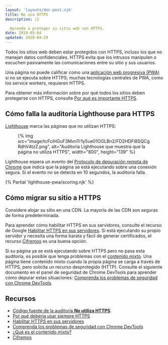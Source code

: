 ```yaml
---
layout: 'layouts/doc-post.njk'
title: No usa HTTPS
description: |2

  Aprenda a proteger su sitio web con HTTPS.
date: 2019-05-04
updated: 2020-04-29
---
```


Todos los sitios web deben estar protegidos con HTTPS, incluso los que no manejan datos confidenciales. HTTPS evita que los intrusos manipulen o escuchen pasivamente las comunicaciones entre su sitio y sus usuarios.

Una página no puede calificar como una [aplicación web progresiva (PWA)](/es/docs/lighthouse/pwa/#instalable) si no se ejecuta sobre HTTPS; muchas tecnologías centrales de PWA, como los service workers, requieren HTTPS.

Para obtener más información sobre por qué todos los sitios deben protegerse con HTTPS, consulte [Por qué es importante HTTPS](https://web.dev/articles/why-https-matters).

## Cómo falla la auditoría Lighthouse para HTTPS

[Lighthouse](https://developers.google.com/web/tools/lighthouse/) marca las páginas que no utilizan HTTPS:

<figure>{% Img src="image/tcFciHGuF3MxnTr1y5ue01OGLBn2/FD2HDFl8SQCgRdhV4tzZ.png", alt="Auditoría Lighthouse que muestra que la página no utiliza HTTPS", width="800", height="139" %}</figure>

Lighthouse espera un evento del [Protocolo de depuración remota de Chrome](https://github.com/ChromeDevTools/devtools-protocol) que indica que la página se está ejecutando sobre una conexión segura. Si el evento no se detecta en 10 segundos, la auditoría falla.

{% Partial 'lighthouse-pwa/scoring.njk' %}

## Cómo migrar su sitio a HTTPS

Considere alojar su sitio en una CDN. La mayoría de las CDN son seguras de forma predeterminada.

Para aprender cómo habilitar HTTPS en sus servidores, consulte el recurso de Google [Habilitar HTTPS en sus servidores](https://developers.google.com/web/fundamentals/security/encrypt-in-transit/enable-https). Si está ejecutando su propio servidor y necesita una forma barata y fácil de generar certificados, el recurso [Cifremos](https://letsencrypt.org/) es una buena opción.

Si su página ya se está ejecutando sobre HTTPS pero no pasa esta auditoría, es posible que tenga problemas con el [contenido mixto](https://developers.google.com/web/fundamentals/security/prevent-mixed-content/what-is-mixed-content). Una página tiene contenido mixto cuando la propia página se carga a través de HTTPS, pero solicita un recurso desprotegido (HTTP). Consulte el siguiente documento en el panel de seguridad de Chrome DevTools para aprender cómo depurar estas situaciones: [Comprenda los problemas de seguridad con Chrome DevTools](https://developers.google.com/web/tools/chrome-devtools/debug/security).

## Recursos

- [Código fuente de la auditoría **No utiliza HTTPS**](https://github.com/GoogleChrome/lighthouse/blob/master/lighthouse-core/audits/is-on-https.js).
- [Por qué debería usar siempre HTTPS](https://developers.google.com/web/fundamentals/security/encrypt-in-transit/why-https)
- [Habilitar HTTPS en sus servidores](https://developers.google.com/web/fundamentals/security/encrypt-in-transit/enable-https)
- [Comprenda los problemas de seguridad con Chrome DevTools](https://developers.google.com/web/tools/chrome-devtools/debug/security)
- [¿Qué es el contenido mixto?](https://developers.google.com/web/fundamentals/security/prevent-mixed-content/what-is-mixed-content)
- [Cifremos](https://letsencrypt.org/)
